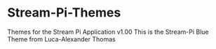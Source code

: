 # Stream-Pi-Themes
Themes for the Stream Pi Application v1.00
This is the Stream-Pi Blue Theme from Luca-Alexander Thomas

